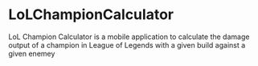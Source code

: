 # LoLChampionCalculator
LoL Champion Calculator is a mobile application to calculate the damage output of a champion in League of Legends with a given build against a given enemey
